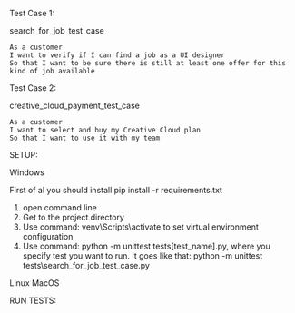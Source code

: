 Test Case 1:

search_for_job_test_case
```
As a customer
I want to verify if I can find a job as a UI designer
So that I want to be sure there is still at least one offer for this kind of job available
```
Test Case 2:

creative_cloud_payment_test_case
```
As a customer
I want to select and buy my Creative Cloud plan
So that I want to use it with my team
```
SETUP:

Windows

First of al you should install pip install -r requirements.txt

1. open command line
2. Get to the project directory
3. Use command: venv\Scripts\activate to set virtual environment configuration
4. Use command: python -m unittest tests\[test_name].py, where you specify test you want to run.
It goes like that: python -m unittest tests\search_for_job_test_case.py

Linux
MacOS

RUN TESTS:
